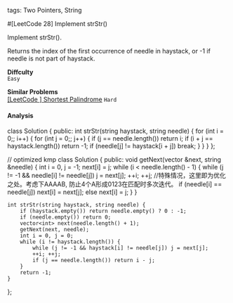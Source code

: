 tags: Two Pointers, String

#[LeetCode 28] Implement strStr()

Implement strStr().

Returns the index of the first occurrence of needle in haystack, or -1 if needle is not part of haystack.


**Diffculty**  
`Easy`

**Similar Problems**  
[[LeetCode ] Shortest Palindrome]() `Hard`


#### Analysis


class Solution {
public:
    int strStr(string haystack, string needle) {
        for (int i = 0;; i++) {
            for (int j = 0;; j++) {
                if (j == needle.length())
                    return i;
                if (i + j == haystack.length())
                    return -1;
                if (needle[j] != haystack[i + j])
                    break;
            }
        }
    }
};

// optimized kmp
class Solution {
public:
    void getNext(vector<int> &next, string &needle) {
        int i = 0, j = -1;
        next[i] = j;
        while (i < needle.length() - 1) {
            while (j != -1 && needle[i] != needle[j]) j = next[j];
            ++i; ++j;
            //特殊情况，这里即为优化之处。考虑下AAAAB, 防止4个A形成0123在匹配时多次迭代。
            if (needle[i] == needle[j]) next[i] = next[j];
            else next[i] = j;
        }
    }

    int strStr(string haystack, string needle) {
        if (haystack.empty()) return needle.empty() ? 0 : -1;
        if (needle.empty()) return 0;
        vector<int> next(needle.length() + 1);
        getNext(next, needle);
        int i = 0, j = 0;
        while (i != haystack.length()) {
            while (j != -1 && haystack[i] != needle[j]) j = next[j];
            ++i; ++j;
            if (j == needle.length()) return i - j;
        }
        return -1;
    }
};